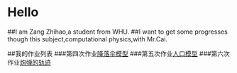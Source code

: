 # Hello
##I am Zang Zhihao,a student from WHU.
##I want to get some progresses though this subject,computational physics,with Mr.Cai.

##我的作业列表
###第四次作业[降落伞模型](https://www.zybuluo.com/kokokokokl/note/403681)
###第五次作业[人口模型](https://www.zybuluo.com/kokokokokl/note/403874)
###第六次作业[炮弹的轨迹](https://www.zybuluo.com/kokokokokl/note/404833)
